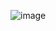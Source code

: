 ![image](https://github.com/jiangguowu/vim-phpide/blob/master/linux%E4%B8%8Bphp%E5%BC%80%E5%8F%91%E5%8A%A8%E7%94%BB%E6%BC%94%E7%A4%BA.gif)